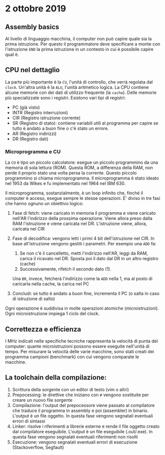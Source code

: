 # 2 ottobre 2019

## Assembly basics
Al livello di linguaggio macchina, il computer non può capire quale sia la prima
istruzione. Per questo il programmatore deve specificare a monte con l'istruzione
`END` la prima istruzione in un contesto in cui è possibile capire qual è.

## CPU nel dettaglio
La parte più importante è la `CU`, l'unità di controllo, che verrà regolata 
dal `clock`. Un'altra unità è la `ALU`, l'unità aritmetico logica. La CPU
contiene alcune memorie con dei dati di utilizzo frequente (la `cache`). Delle
memorie più specializzate sono i registri. Esistono vari tipi di registri:

- PC (già visto)
- INTR (Registro interruzioni)
- CIR (Registro istruzione corrente)
- SR (Registro di stato): contiene variabili utili al programma per capire se
    tutto è andato a buon fine o c'è stato un errore.
- AR (Registro indirizzi)
- DR (Registro dati)

### Microprogramma e CU
La `CU` è tipo un piccolo calcolatore: esegue un piccolo programmino da una memoria
di sola lettura (ROM). Questa ROM, a differenza della RAM, non perde il proprio
stato una volta persa la corrente. Questo piccolo programmino si chiama 
microprogramma. Il microprogramma è stato ideato nel 1953 da Wikes e fu 
implementato nel 1964 nel IBM 630.

Il microprogramma, sostanzialmente, è un loop infinito che, finché il computer
è acceso, esegue sempre le stesse operazioni. E' diviso in tre fasi che hanno
ognuno un obiettivo logico:

1. Fase di fetch: viene caricato in memoria il programma e viene caricato nell'AR 
   l'indirizzo della prossima operazione. Viene allora preso dalla RAM 
   l'istruzione e viene caricata nel DR. L'istruzione viene, allora, caricata 
   nel CIR
2. Fase di decodifica: vengono letti i primi 4 bit dell'istruzione nel CIR. 
   In base all'istruzione vengono gestiti i parametri. Per esempio una `ADD` fa:
   1. Se non c'è il cancelletto, metti l'indirizzo nell'AR, leggi da RAM, carica
      il ricavato nel DR. Sposta poi il dato dal DR in un altro registro (cache)
   2. Successivamente, rifetch il secondo dato (1).

   Una `BR`, invece, fetcherà l'indirizzo come la `ADD` nella 1, ma al posto
   di caricarla nella cache, la carica nel PC
3. Concludi: se tutto è andato a buon fine, incrementa il PC (o salta in caso di
   istruzione di salto)

Ogni operazione è suddivisa in molte operazioni atomiche (microistruzioni). 
Ogni microistruzione impiega 1 ciclo del clock.

## Correttezza e efficienza
I MHz indicati nelle specifiche tecniche rappresenta la velocità di punta 
del computer: quante microistruzioni possono essere eseguite nell'unità di tempo.
Per misurare la velocità delle varie macchine, sono stati creati dei programma
campioni (benchmark) con cui vengono comparate le macchine.

## La toolchain della compilazione:
1. Scrittura della sorgente con un editor di testo (vim o altri)
2. Prepocessing: le direttive che iniziano con `#` vengono sostituite per creare
   un nuovo file sorgente
3. Compilazione: l'output del prepocessore viene passato al compilatore che
   traduce il programma in assembly e poi (assembler) in binario. L'output è
   un file oggetto. In questa fase vengono segnatali eventuali errori di
   sintassi
4. Linker: risolve i riferimenti a librerie esterne e rende il file oggetto 
   creato dal compilatore eseguibile. L'output è un file eseguibile (.out/.exe).
   In questa fase vengono segnalati eventuali riferimenti non risolti
5. Esecuzione: vengono segnalati eventuali errori di esecuzione (Stackoverflow,
   Segfault)
